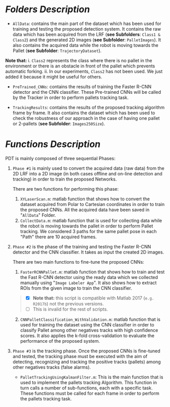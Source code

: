 # *Folders Description*

* `AllData`: contains the main part of the dataset which has been used for training and testing the proposed detection system. It contains the raw data which has been acquired from the LRF (**see Subfolders**: `Class1 & Class2`) and the generated 2D images (**see Subfolder**: `PalletImages`). 	 It also contains the acquired data while the robot is moving towards the Pallet (**see Subfolder**: `TrajectoryDataset`). 

**Note that:** 
i. `Class2` represents the class where there is no pallet in the environment or there is an obstacle in front of the pallet which prevents automatic forking.
ii. In our experiments, `Class2` has not been used. We just added it because it might be useful for others.


* `PreTrained_CNNs`: contains the results of training the Faster R-CNN detector and the CNN classifier. These Pre-trained CNNs will be called by the Tracker in order to perform pallets tracking task.  

* `TrackingResults`: contains the results of the proposed tracking algorithm frame by frame. It also contains the dataset which has been used to check the robustness of our approach in the case of having one pallet or 2-pallets (**see Subfolder**: `Images250Size`).

# *Functions Description*

PDT is mainly composed of three sequential Phases:

1. `Phase #1` is mainly used to convert the acquired data (raw data) from the 2D LRF into a 2D image (in both cases offline and on-line detection and tracking) in order to train the proposed Networks.

 
	There are two functions for performing this phase:

	1. `XYLaserScan.m`: matlab function that shows how to convert the dataset acquired from Polar to Cartesian coordinates in order to train the proposed CNNs. All the acquired data have been saved in "`AllData`" Folder.
	2. `CollectData.m`: matlab function that is used for collecting data while the robot is moving towards the pallet in order to perform Pallet tracking. We considered 3 paths for the same pallet pose in each "Path" there are 10 acquired frames.

	
2. `Phase #2` is the phase of the training and testing the Faster R-CNN detector and the CNN classifier. It takes as input the created 2D images. 

	There are two main functions to fine-tune the proposed CNNs:
	
	1. `FasterRCNNPallet.m`: matlab function that shows how to train and test the Fast R-CNN detector using the ready data which we collected 		manually using "`Image Labeler App`". It also shows how to extract ROIs from the given image to train the CNN classifier. 
	
	> - [x] **Note that:** this script is compatible with Matlab 2017 (`e.g. R2017b`) not the previous versions.
	> - [ ] This is invalid for the rest of scripts.

	2. `CNNPalletClassification_WithValidation.m`: matlab function that is used for training the dataset using the CNN classifier in order to 			classify Pallet among other negatives tracks with high confidence scores. It also applies the k-fold cross-validation to 				evaluate the performance of the proposed system.


3. `Phase #3` is the tracking phase. Once the proposed CNNs is fine-tuned and tested, the tracking phase must be executed with the aim of
	detecting, recognizing and tracking the positive tracks (pallets) among other negatives tracks (false alarms).

	
	* `PalletTrackingUsingKalmanFilter.m`: This is the main function that is used to implement the pallets tracking Algorithm. This function in 			turn calls a number of sub-functions, each with a specific task. These functions must be called for each frame in order to 			perform the pallets tracking task.



